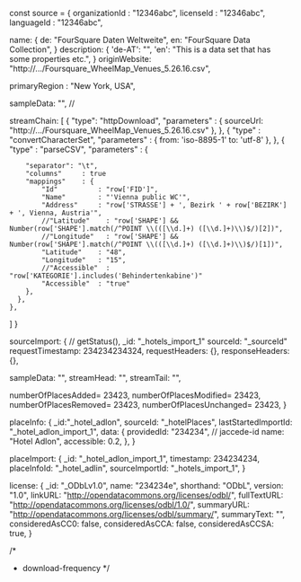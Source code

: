 const source = {
  organizationId : "12346abc",
  licenseId   : "12346abc",
  languageId  : "12346abc",

  name: {
      de: "FourSquare Daten Weltweite",
      en: "FourSquare Data Collection",
  }
  description: {
      'de-AT': "",
      'en': "This is a data set that has some properties etc.",
  }
  originWebsite:  "http://.../Foursquare_WheelMap_Venues_5.26.16.csv",

  primaryRegion : "New York, USA",

  sampleData: "", //

  streamChain: [
    {
      "type": "httpDownload",
      "parameters" : {
        sourceUrl: "http://.../Foursquare_WheelMap_Venues_5.26.16.csv"
      },
    },
    {
      "type" : "convertCharacterSet",
      "parameters" : {
        from: 'iso-8895-1'
        to: 'utf-8'
      },
    },
    {
      "type" : "parseCSV",
      "parameters" : {

        "separator": "\t",
        "columns"     : true
        "mappings"    : {
            "Id"          : "row['FID']",
            "Name"        : "'Vienna public WC'",
            "Address"     : "row['STRASSE'] + ', Bezirk ' + row['BEZIRK'] + ', Vienna, Austria'",
            //"Latitude"    : "row['SHAPE'] && Number(row['SHAPE'].match(/^POINT \\(([\\d.]+) ([\\d.]+)\\)$/)[2])",
            //"Longitude"   : "row['SHAPE'] && Number(row['SHAPE'].match(/^POINT \\(([\\d.]+) ([\\d.]+)\\)$/)[1])",
            "Latitude"    : "48",
            "Longitude"   : "15",
            //"Accessible"  : "row['KATEGORIE'].includes('Behindertenkabine')"
            "Accessible"  : "true"
        },
      },
    },
  ]
}


sourceImport: {
  // getStatus(),
  _id: "_hotels_import_1"
  sourceId: "_sourceId"
  requestTimestamp: 234234234324,
  requestHeaders: {},
  responseHeaders: {},

  sampleData: "",
  streamHead: "",
  streamTail: "",

  numberOfPlacesAdded= 23423,
  numberOfPlacesModified= 23423,
  numberOfPlacesRemoved= 23423,
  numberOfPlacesUnchanged= 23423,
}


placeInfo: {
  _id:"_hotel_adlon",
  sourceId: "_hotelPlaces",
  lastStartedImportId: "_hotel_adlon_import_1",
  data: {
    providedId: "234234", // jaccede-id
    name: "Hotel Adlon",
    accessible: 0.2,
  },
}


placeImport: {
  _id: "_hotel_adlon_import_1",
  timestamp: 234234234,
  placeInfoId: "_hotel_adlin",
  sourceImportId: "_hotels_import_1",
}


license: {
  _id: "_ODbLv1.0",
  name: "234234e",
  shorthand: "ODbL",
  version: "1.0",
  linkURL: "http://opendatacommons.org/licenses/odbl/",
  fullTextURL: "http://opendatacommons.org/licenses/odbl/1.0/",
  summaryURL: "http://opendatacommons.org/licenses/odbl/summary/",
  summaryText: "",
  consideredAsCC0: false,
  consideredAsCCA: false,
  consideredAsCCSA: true,
}

/*
  - download-frequency
*/